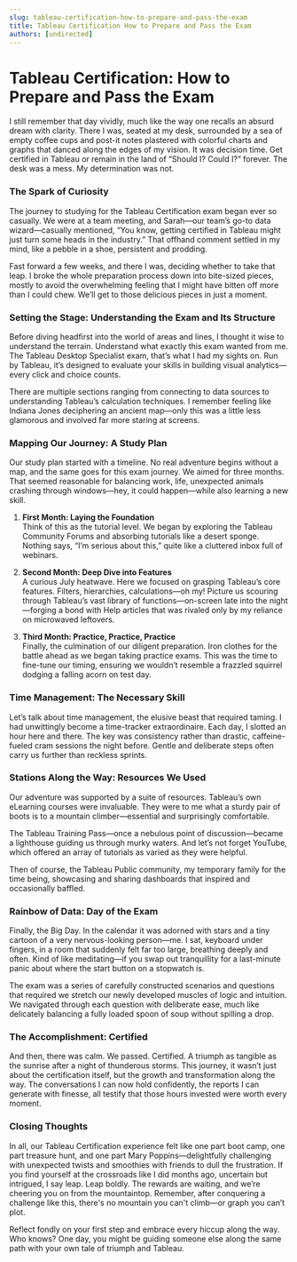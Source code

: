 ```yaml
---
slug: tableau-certification-how-to-prepare-and-pass-the-exam
title: Tableau Certification How to Prepare and Pass the Exam
authors: [undirected]
---
```



# Tableau Certification: How to Prepare and Pass the Exam

I still remember that day vividly, much like the way one recalls an absurd dream with clarity. There I was, seated at my desk, surrounded by a sea of empty coffee cups and post-it notes plastered with colorful charts and graphs that danced along the edges of my vision. It was decision time. Get certified in Tableau or remain in the land of “Should I? Could I?” forever. The desk was a mess. My determination was not.

### The Spark of Curiosity

The journey to studying for the Tableau Certification exam began ever so casually. We were at a team meeting, and Sarah—our team’s go-to data wizard—casually mentioned, “You know, getting certified in Tableau might just turn some heads in the industry.” That offhand comment settled in my mind, like a pebble in a shoe, persistent and prodding.

Fast forward a few weeks, and there I was, deciding whether to take that leap. I broke the whole preparation process down into bite-sized pieces, mostly to avoid the overwhelming feeling that I might have bitten off more than I could chew. We’ll get to those delicious pieces in just a moment.

### Setting the Stage: Understanding the Exam and Its Structure

Before diving headfirst into the world of areas and lines, I thought it wise to understand the terrain. Understand what exactly this exam wanted from me. The Tableau Desktop Specialist exam, that’s what I had my sights on. Run by Tableau, it’s designed to evaluate your skills in building visual analytics—every click and choice counts.

There are multiple sections ranging from connecting to data sources to understanding Tableau’s calculation techniques. I remember feeling like Indiana Jones deciphering an ancient map—only this was a little less glamorous and involved far more staring at screens. 

### Mapping Our Journey: A Study Plan

Our study plan started with a timeline. No real adventure begins without a map, and the same goes for this exam journey. We aimed for three months. That seemed reasonable for balancing work, life, unexpected animals crashing through windows—hey, it could happen—while also learning a new skill.

1. **First Month: Laying the Foundation**  
   Think of this as the tutorial level. We began by exploring the Tableau Community Forums and absorbing tutorials like a desert sponge. Nothing says, “I’m serious about this,” quite like a cluttered inbox full of webinars.

2. **Second Month: Deep Dive into Features**  
   A curious July heatwave. Here we focused on grasping Tableau’s core features. Filters, hierarchies, calculations—oh my! Picture us scouring through Tableau’s vast library of functions—on-screen late into the night—forging a bond with Help articles that was rivaled only by my reliance on microwaved leftovers.

3. **Third Month: Practice, Practice, Practice**  
   Finally, the culmination of our diligent preparation. Iron clothes for the battle ahead as we began taking practice exams. This was the time to fine-tune our timing, ensuring we wouldn’t resemble a frazzled squirrel dodging a falling acorn on test day. 

### Time Management: The Necessary Skill

Let’s talk about time management, the elusive beast that required taming. I had unwittingly become a time-tracker extraordinaire. Each day, I slotted an hour here and there. The key was consistency rather than drastic, caffeine-fueled cram sessions the night before. Gentle and deliberate steps often carry us further than reckless sprints.

### Stations Along the Way: Resources We Used

Our adventure was supported by a suite of resources. Tableau’s own eLearning courses were invaluable. They were to me what a sturdy pair of boots is to a mountain climber—essential and surprisingly comfortable. 

The Tableau Training Pass—once a nebulous point of discussion—became a lighthouse guiding us through murky waters. And let’s not forget YouTube, which offered an array of tutorials as varied as they were helpful.

Then of course, the Tableau Public community, my temporary family for the time being, showcasing and sharing dashboards that inspired and occasionally baffled.

### Rainbow of Data: Day of the Exam

Finally, the Big Day. In the calendar it was adorned with stars and a tiny cartoon of a very nervous-looking person—me. I sat, keyboard under fingers, in a room that suddenly felt far too large, breathing deeply and often. Kind of like meditating—if you swap out tranquillity for a last-minute panic about where the start button on a stopwatch is.

The exam was a series of carefully constructed scenarios and questions that required we stretch our newly developed muscles of logic and intuition. We navigated through each question with deliberate ease, much like delicately balancing a fully loaded spoon of soup without spilling a drop.

### The Accomplishment: Certified

And then, there was calm. We passed. Certified. A triumph as tangible as the sunrise after a night of thunderous storms. This journey, it wasn’t just about the certification itself, but the growth and transformation along the way. The conversations I can now hold confidently, the reports I can generate with finesse, all testify that those hours invested were worth every moment.

### Closing Thoughts

In all, our Tableau Certification experience felt like one part boot camp, one part treasure hunt, and one part Mary Poppins—delightfully challenging with unexpected twists and smoothies with friends to dull the frustration. If you find yourself at the crossroads like I did months ago, uncertain but intrigued, I say leap. Leap boldly. The rewards are waiting, and we’re cheering you on from the mountaintop. Remember, after conquering a challenge like this, there's no mountain you can't climb—or graph you can’t plot.

Reflect fondly on your first step and embrace every hiccup along the way. Who knows? One day, you might be guiding someone else along the same path with your own tale of triumph and Tableau.